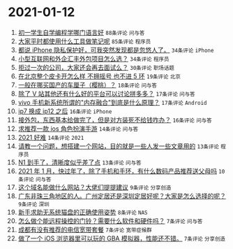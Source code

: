 # 2021-01-12

1. [初一学生自学编程学哪门语言好](https://www.v2ex.com/t/744073) `88条评论` `问与答`
1. [大家平时都使用什么工具做笔记呢](https://www.v2ex.com/t/744082) `85条评论` `程序员`
1. [都说 iPhone 隐私保护好，可我突然发现都是忽悠人了。](https://www.v2ex.com/t/744118) `34条评论` `iPhone`
1. [小型互联网和外企汇丰外包项目怎么选？](https://www.v2ex.com/t/744100) `34条评论` `程序员`
1. [拒过一次的公司，大家还会再去面试么？](https://www.v2ex.com/t/744059) `30条评论` `职场话题`
1. [在北京整个皮卡开怎么样 不拥摇号 也不进 5 环](https://www.v2ex.com/t/744063) `19条评论` `北京`
1. [一般在哪买国产的车厘子（樱桃）？](https://www.v2ex.com/t/744108) `18条评论` `问与答`
1. [除了 V 站其他还有什么好的平台可以讨论拼多多？](https://www.v2ex.com/t/744106) `17条评论` `问与答`
1. [vivo 手机新系统所谓的"内存融合"到底是什么原理？](https://www.v2ex.com/t/744067) `17条评论` `Android`
1. [ip7 换成 ip12 之后](https://www.v2ex.com/t/744105) `16条评论` `iPhone`
1. [接外包，东西基本给做完了，但是对方装死不给钱咋办？](https://www.v2ex.com/t/744055) `16条评论` `问与答`
1. [求推荐一款 ios 角色扮演手游](https://www.v2ex.com/t/744071) `14条评论` `问与答`
1. [2021 好难](https://www.v2ex.com/t/744075) `14条评论` `2021`
1. [请教一个问题，想搭建一个网站，目的就是一些人发一些文章用的](https://www.v2ex.com/t/744137) `13条评论` `程序员`
1. [N1 到手了，清晰度似乎差了点](https://www.v2ex.com/t/744045) `13条评论` `问与答`
1. [2021 年 1 月，快过年了，除了手机和手环，有什么数码产品推荐送父母吗](https://www.v2ex.com/t/744054) `10条评论` `问与答`
1. [这个域名能做什么网站？大佬们提提建议](https://www.v2ex.com/t/744091) `9条评论` `分享创造`
1. [广东非珠三角地区的人。广州定居还是深圳定居好呢？大家是怎么选择的呢？](https://www.v2ex.com/t/744088) `9条评论` `深圳`
1. [新手求助无系统猫盘的正确使用姿势](https://www.v2ex.com/t/744056) `8条评论` `NAS`
1. [怎么做个能远程操控的门铃？需要什么软件和硬件吗？](https://www.v2ex.com/t/744126) `7条评论` `问与答`
1. [成都有没有推荐的电信宽带套餐](https://www.v2ex.com/t/744058) `7条评论` `宽带症候群`
1. [做了一个 iOS 浏览器里可以玩的 GBA 模拟器，性能还不错。](https://www.v2ex.com/t/744043) `7条评论` `分享创造`
